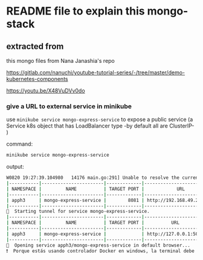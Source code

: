 # README file to explain this mongo-stack

## extracted from

this mongo files from Nana Janashia's repo

<https://gitlab.com/nanuchi/youtube-tutorial-series/-/tree/master/demo-kubernetes-components>

<https://youtu.be/X48VuDVv0do>

### give a URL to external service in minikube

use `minikube service mongo-express-service` to expose a public service (a Service k8s object that has LoadBalancer type -by default all are ClusterIP- )

command:

```sh
minikube service mongo-express-service
```

output:

```sh
W0820 19:27:39.104980   14176 main.go:291] Unable to resolve the current Docker CLI context "default": context "default" does not exist
|-----------|-----------------------|-------------|---------------------------|
| NAMESPACE |         NAME          | TARGET PORT |            URL            |
|-----------|-----------------------|-------------|---------------------------|
| apph3     | mongo-express-service |        8081 | http://192.168.49.2:30000 |
|-----------|-----------------------|-------------|---------------------------|
🏃  Starting tunnel for service mongo-express-service.
|-----------|-----------------------|-------------|------------------------|
| NAMESPACE |         NAME          | TARGET PORT |          URL           |
|-----------|-----------------------|-------------|------------------------|
| apph3     | mongo-express-service |             | http://127.0.0.1:50272 |
|-----------|-----------------------|-------------|------------------------|
🎉  Opening service apph3/mongo-express-service in default browser...
❗  Porque estás usando controlador Docker en windows, la terminal debe abrirse para ejecutarlo.
```
